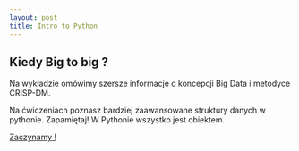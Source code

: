 ```yaml
---
layout: post
title: Intro to Python
---
```


## Kiedy Big to big ?

Na wykładzie omówimy szersze informacje o koncepcji Big Data i metodyce CRISP-DM. 

Na ćwiczeniach poznasz bardziej zaawansowane struktury danych w pythonie. Zapamiętaj! W Pythonie wszystko jest obiektem. 

[Zaczynamy !](/DataMining/03_Big_W/)